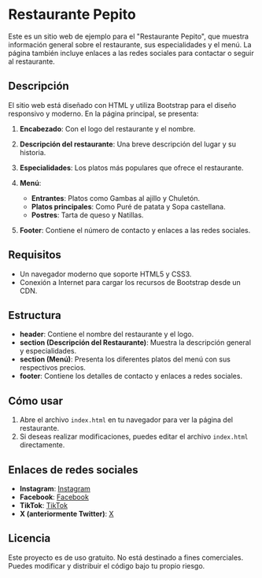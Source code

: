 # Restaurante Pepito

Este es un sitio web de ejemplo para el "Restaurante Pepito", que muestra información general sobre el restaurante, sus especialidades y el menú. La página también incluye enlaces a las redes sociales para contactar o seguir al restaurante.

## Descripción

El sitio web está diseñado con HTML y utiliza Bootstrap para el diseño responsivo y moderno. En la página principal, se presenta:

1. **Encabezado**: Con el logo del restaurante y el nombre.
2. **Descripción del restaurante**: Una breve descripción del lugar y su historia.
3. **Especialidades**: Los platos más populares que ofrece el restaurante.
4. **Menú**:
   - **Entrantes**: Platos como Gambas al ajillo y Chuletón.
   - **Platos principales**: Como Puré de patata y Sopa castellana.
   - **Postres**: Tarta de queso y Natillas.

5. **Footer**: Contiene el número de contacto y enlaces a las redes sociales.

## Requisitos

- Un navegador moderno que soporte HTML5 y CSS3.
- Conexión a Internet para cargar los recursos de Bootstrap desde un CDN.

## Estructura

- **header**: Contiene el nombre del restaurante y el logo.
- **section (Descripción del Restaurante)**: Muestra la descripción general y especialidades.
- **section (Menú)**: Presenta los diferentes platos del menú con sus respectivos precios.
- **footer**: Contiene los detalles de contacto y enlaces a redes sociales.

## Cómo usar

1. Abre el archivo `index.html` en tu navegador para ver la página del restaurante.
2. Si deseas realizar modificaciones, puedes editar el archivo `index.html` directamente.

## Enlaces de redes sociales

- **Instagram**: [Instagram](#)
- **Facebook**: [Facebook](#)
- **TikTok**: [TikTok](#)
- **X (anteriormente Twitter)**: [X](#)

## Licencia

Este proyecto es de uso gratuito. No está destinado a fines comerciales. Puedes modificar y distribuir el código bajo tu propio riesgo.

